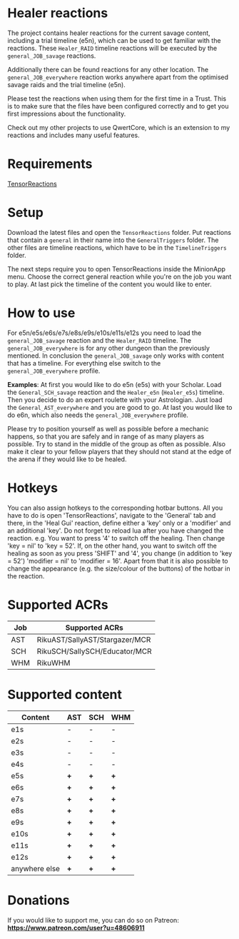 # Healer reactions
The project contains healer reactions for the current savage content, including a trial timeline (e5n), which can be used to get familiar with the reactions. These `Healer_RAID` timeline reactions will be executed by the `general_JOB_savage` reactions.

Additionally there can be found reactions for any other location. The `general_JOB_everywhere` reaction works anywhere apart from the optimised savage raids and the trial timeline (e5n).

Please test the reactions when using them for the first time in a Trust. This is to make sure that the files have been configured correctly and to get you first impressions about the functionality. 

Check out my other projects to use QwertCore, which is an extension to my reactions and includes many useful features.

# Requirements
[TensorReactions](http://wiki.mmominion.com/doku.php?id=tensorreactions)

# Setup
Download the latest files and open the `TensorReactions` folder. Put reactions that contain a `general` in their name into the `GeneralTriggers` folder. The other files are timeline reactions, which have to be in the `TimelineTriggers` folder.

The next steps require you to open TensorReactions inside the MinionApp menu. Choose the correct general reaction while you're on the job you want to play. At last pick the timeline of the content you would like to enter.

# How to use
For e5n/e5s/e6s/e7s/e8s/e9s/e10s/e11s/e12s you need to load the `general_JOB_savage` reaction and the `Healer_RAID` timeline. The `general_JOB_everywhere` is for any other dungeon than the previously mentioned. In conclusion the `general_JOB_savage` only works with content that has a timeline. For everything else switch to the `general_JOB_everywhere` profile.

**Examples**:
At first you would like to do e5n (e5s) with your Scholar. Load the `General_SCH_savage` reaction and the `Healer_e5n` (`Healer_e5s`) timeline. Then you decide to do an expert roulette with your Astrologian. Just load the `General_AST_everywhere` and you are good to go. At last you would like to do e6n, which also needs the `general_JOB_everywhere` profile. 

Please try to position yourself as well as possible before a mechanic happens, so that you are safely and in range of as many players as possible. Try to stand in the middle of the group as often as possible. Also make it clear to your fellow players that they should not stand at the edge of the arena if they would like to be healed.

# Hotkeys
You can also assign hotkeys to the corresponding hotbar buttons. All you have to do is open 'TensorReactions', navigate to the 'General' tab and there, in the 'Heal Gui' reaction, define either a 'key' only or a 'modifier' and an additional 'key'. Do not forget to reload lua after you have changed the reaction.
e.g. You want to press '4' to switch off the healing. Then change 'key = nil' to 'key = 52'.
If, on the other hand, you want to switch off the healing as soon as you press 'SHIFT' and '4', you change (in addition to 'key = 52') 'modifier = nil' to 'modifier = 16'.
Apart from that it is also possible to change the appearance (e.g. the size/colour of the buttons) of the hotbar in the reaction.

# Supported ACRs
**Job** | **Supported ACRs**
------------ | -------------
AST|RikuAST/SallyAST/Stargazer/MCR
SCH|RikuSCH/SallySCH/Educator/MCR
WHM|RikuWHM

# Supported content
**Content** | **AST** | **SCH** | **WHM**
------------ | ------------- | ------------- | -------------
e1s | - | - | - 
e2s | - | - | - 
e3s | - | - | - 
e4s | - | - | - 
e5s | **+** | **+** | **+**  
e6s | **+** | **+** | **+** 
e7s | **+** | **+** | **+** 
e8s | **+** | **+** | **+** 
e9s | **+** | **+** | **+** 
e10s | **+** | **+** | **+** 
e11s | **+** | **+** | **+** 
e12s | **+** | **+** | **+** 
anywhere else | **+** | **+** | **+** 


# Donations
If you would like to support me, you can do so on Patreon:
**https://www.patreon.com/user?u=48606911**

